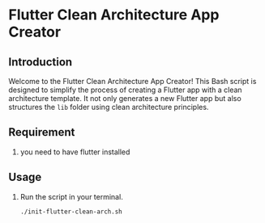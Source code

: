 # Flutter Clean Architecture App Creator

## Introduction
Welcome to the Flutter Clean Architecture App Creator! This Bash script is designed to simplify the process of creating a Flutter app with a clean architecture template. It not only generates a new Flutter app but also structures the `lib` folder using clean architecture principles.

## Requirement
1. you need to have flutter installed 


## Usage
1. Run the script in your terminal.
   ```bash
   ./init-flutter-clean-arch.sh

